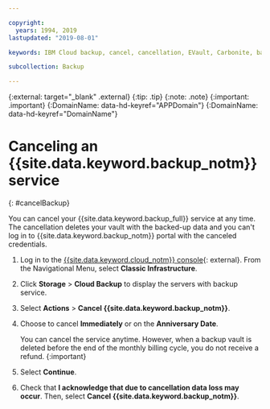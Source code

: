 ```yaml
---

copyright:
  years: 1994, 2019
lastupdated: "2019-08-01"

keywords: IBM Cloud backup, cancel, cancellation, EVault, Carbonite, backup

subcollection: Backup

---
```

{:external: target="_blank" .external}
{:tip: .tip}
{:note: .note}
{:important: .important}
{:DomainName: data-hd-keyref="APPDomain"}
{:DomainName: data-hd-keyref="DomainName"}

# Canceling an {{site.data.keyword.backup_notm}} service
{: #cancelBackup}

You can cancel your {{site.data.keyword.backup_full}} service at any time. The cancellation deletes your vault with the backed-up data and you can't log in to {{site.data.keyword.backup_notm}} portal with the canceled credentials.

1. Log in to the [{{site.data.keyword.cloud_notm}} console](https://{DomainName}){: external}. From the Navigational Menu, select **Classic Infrastructure**.
2. Click **Storage** > **Cloud Backup** to display the servers with backup service.
3. Select **Actions** > **Cancel {{site.data.keyword.backup_notm}}**.
4. Choose to cancel **Immediately** or on the **Anniversary Date**.

   You can cancel the service anytime. However, when a backup vault is deleted before the end of the monthly billing cycle, you do not receive a refund.
   {:important}
5. Select **Continue**.
6. Check that **I acknowledge that due to cancellation data loss may occur**. Then, select **Cancel {{site.data.keyword.backup_notm}}**.
